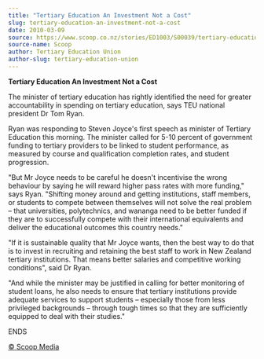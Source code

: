 ```yaml
---
title: "Tertiary Education An Investment Not a Cost"
slug: tertiary-education-an-investment-not-a-cost
date: 2010-03-09
source: https://www.scoop.co.nz/stories/ED1003/S00039/tertiary-education-an-investment-not-a-cost.htm
source-name: Scoop
author: Tertiary Education Union
author-slug: tertiary-education-union
---
```


<p><b>Tertiary Education An Investment Not a Cost</b></p>

<p>The
minister of tertiary education has rightly identified the
need for greater accountability in spending on tertiary
education, says TEU national president Dr Tom Ryan.</p>

<p>Ryan
was responding to Steven Joyce's first speech as minister of
Tertiary Education this morning. The minister called for
5-10 percent of government funding to tertiary providers to
be linked to student performance, as measured by course and
qualification completion rates, and student
progression.</p>

<p>"But Mr Joyce needs to be careful he doesn't
incentivise the wrong behaviour by saying he will reward
higher pass rates with more funding," says Ryan. "Shifting
money around and getting institutions, staff members, or
students to compete between themselves will not solve the
real problem – that universities, polytechnics, and
wananga need to be better funded if they are to successfully
compete with their international equivalents and deliver the
educational outcomes this country needs."</p>

<p>"If it is
sustainable quality that Mr Joyce wants, then the best way
to do that is to invest in recruiting and retaining the best
staff to work in New Zealand tertiary institutions. That
means better salaries and competitive working conditions",
said Dr Ryan.</p>

<p>"And while the minister may be justified in
calling for better monitoring of student loans, he also
needs to ensure that tertiary institutions provide adequate
services to support students – especially those from less
privileged backgrounds – through tough times so that they
are sufficiently equipped to deal with their
studies."</p>

<p>ENDS<br>
</p>

<p>
<a href="http://www.scoop.co.nz/about/terms.html" target="_blank"><span>© Scoop Media</span></a>
         </p>